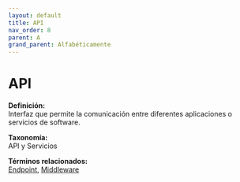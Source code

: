 ```yaml
---
layout: default
title: API
nav_order: 8
parent: A
grand_parent: Alfabéticamente
---
```


# API

**Definición:**  
Interfaz que permite la comunicación entre diferentes aplicaciones o servicios de software.

**Taxonomía:**  
API y Servicios

**Términos relacionados:**  
[Endpoint](https://maleniski.github.io/diccionario-angl-tec-mx/docs/alfabeticamente/E/endpoint.html), [Middleware](https://maleniski.github.io/diccionario-angl-tec-mx/docs/alfabeticamente/M/middleware.html)
